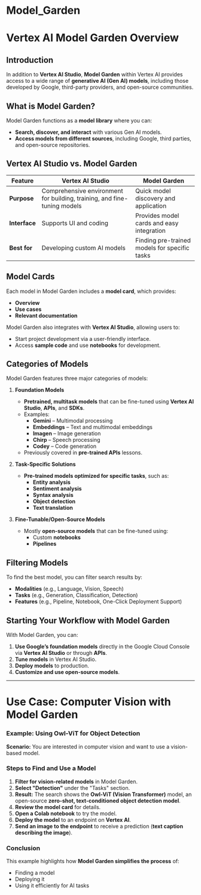 # Model_Garden

# **Vertex AI Model Garden Overview**

## **Introduction**
In addition to **Vertex AI Studio**, **Model Garden** within Vertex AI provides access to a wide range of **generative AI (Gen AI) models**, including those developed by Google, third-party providers, and open-source communities.

## **What is Model Garden?**
Model Garden functions as a **model library** where you can:
- **Search, discover, and interact** with various Gen AI models.
- **Access models from different sources**, including Google, third parties, and open-source repositories.

## **Vertex AI Studio vs. Model Garden**
| Feature | Vertex AI Studio | Model Garden |
|---------|----------------|--------------|
| **Purpose** | Comprehensive environment for building, training, and fine-tuning models | Quick model discovery and application |
| **Interface** | Supports UI and coding | Provides model cards and easy integration |
| **Best for** | Developing custom AI models | Finding pre-trained models for specific tasks |

## **Model Cards**
Each model in Model Garden includes a **model card**, which provides:
- **Overview**
- **Use cases**
- **Relevant documentation**

Model Garden also integrates with **Vertex AI Studio**, allowing users to:
- Start project development via a user-friendly interface.
- Access **sample code** and use **notebooks** for development.

## **Categories of Models**
Model Garden features three major categories of models:

1. **Foundation Models**  
   - **Pretrained, multitask models** that can be fine-tuned using **Vertex AI Studio**, **APIs**, and **SDKs**.  
   - Examples:
     - **Gemini** – Multimodal processing
     - **Embeddings** – Text and multimodal embeddings
     - **Imagen** – Image generation
     - **Chirp** – Speech processing
     - **Codey** – Code generation  
   - Previously covered in **pre-trained APIs** lessons.

2. **Task-Specific Solutions**  
   - **Pre-trained models optimized for specific tasks**, such as:
     - **Entity analysis**
     - **Sentiment analysis**
     - **Syntax analysis**
     - **Object detection**
     - **Text translation**

3. **Fine-Tunable/Open-Source Models**  
   - Mostly **open-source models** that can be fine-tuned using:
     - Custom **notebooks**
     - **Pipelines**

## **Filtering Models**
To find the best model, you can filter search results by:

- **Modalities** (e.g., Language, Vision, Speech)
- **Tasks** (e.g., Generation, Classification, Detection)
- **Features** (e.g., Pipeline, Notebook, One-Click Deployment Support)

## **Starting Your Workflow with Model Garden**
With Model Garden, you can:
1. **Use Google’s foundation models** directly in the Google Cloud Console via **Vertex AI Studio** or through **APIs**.
2. **Tune models** in Vertex AI Studio.
3. **Deploy models** to production.
4. **Customize and use open-source models**.

---

# **Use Case: Computer Vision with Model Garden**
### **Example: Using Owl-ViT for Object Detection**
**Scenario:** You are interested in computer vision and want to use a vision-based model.

### **Steps to Find and Use a Model**
1. **Filter for vision-related models** in Model Garden.
2. **Select "Detection"** under the "Tasks" section.
3. **Result:** The search shows the **Owl-ViT (Vision Transformer)** model, an open-source **zero-shot, text-conditioned object detection model**.
4. **Review the model card** for details.
5. **Open a Colab notebook** to try the model.
6. **Deploy the model** to an endpoint on **Vertex AI**.
7. **Send an image to the endpoint** to receive a prediction (**text caption describing the image**).

### **Conclusion**
This example highlights how **Model Garden simplifies the process** of:
- Finding a model
- Deploying it
- Using it efficiently for AI tasks
